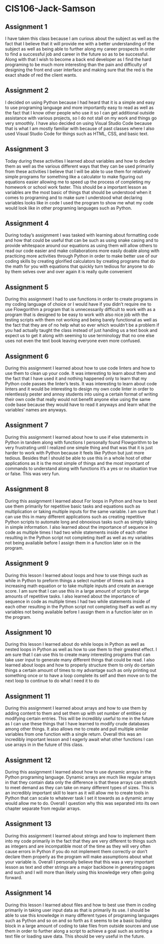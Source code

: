 # CIS106-Jack-Samson
## Assignment 1
I have taken this class because I am curious about the subject as well as the fact that I believe that it will provide me with a better understanding of the subject as well as being able to further along my career prospects in order to find a successful job and career in the future so as to be successful. Along with that I wish to become a back end developer as I find the hard programing to be much more interesting than the pain and difficulty of designing the front end user interface and making sure that the red is the exact shade of red the client wants.

## Assignment 2
I decided on using Python because I had heard that it is a simple and easy to use programing language and more importantly easy to read as well as the fact that I know other people who use it so I can get additional outside assistance with various projects, so I do not stall on my work and things go very smoothly. I have also decided on using Visual Studio Code because that is what I am mostly familiar with because of past classes where I also used Visual Studio Code for things such as HTML, CSS, and basic text.

## Assignment 3
Today during these activities I learned about variables and how to declare them as well as the various different ways that they can be used primarily from these activities I believe that I will be able to use them for relatively simple programs for something like a calculator to make figuring out equations easier allowing me to speed up the process of completing my homework or school work faster. This should be a important lesson as variables are the most basic of things that should be understood when it comes to programing and to make sure I understood what declaring variables looks like in code I used the program to show me what my code would look like in other programing languages such as Python.

## Assignment 4
During today’s assignment I was tasked with learning about formatting code and how that could be useful that can be such as using snake casing and to provide whitespace around our equations as using them will allow others to read our code easier and make collaborations more easily doable along with practicing more activities through Python in order to make better use of our coding skills by creating glorified calculators by creating programs that do the math for you with equations that quickly turn tedious for anyone to do by them selves over and over again it is really quite convenient

## Assignment 5
During this assignment I had to use functions in order to create programs in my coding language of choice or I would have if you didn’t require me to use Flowgorithm a program that is unnecessarily difficult to work with as a program that is designed to be easy to work with also nice job with the testing scripts with them not working and being barely functional as well as the fact that they are of no help what so ever which wouldn’t be a problem if you had actually taught the class instead of just handing us a text book and expect us to get it along with seeming to use terminology that no one else uses not even the text book leaving everyone even more confused.

## Assignment 6
During this assignment I learned about how to use code linters and how to use them to clean up your code. It was interesting to learn about them and the fact that I have used it and nothing happened only to learn that my Python code passes the linter’s tests. It was interesting to learn about code linters and it would be interesting to design my own code linter in order to relentlessly pester and annoy students into using a certain format of writing their own code that really would not benefit anyone else using the same code base because they would have to read it anyways and learn what the variables’ names are anyways.

## Assignment 7
During this assignment I learned about how to use if else statements in Python in tandem along with functions I personally found Flowgorithm to be very frustrating until I realized one simple thing and that was that it is just harder to work with Python because it feels like Python but just more tedious. Besides that I should be able to use this in a whole host of other applications as it is the most simple of things and the most important of commands to understand along with functions it’s a yes or no situation true or false. This was very fun.

## Assignment 8
During this assignment I learned about For loops in Python and how to best use them primarily for repetitive basic tasks and equations such as multiplication or taking multiple inputs for the same variable. I am sure that I can use this in many different applications such as creating repetitive Python scripts to automate long and obnoxious tasks such as simply taking in simple information. I also learned about the importance of sequence in code as multiple times I had two while statements inside of each other resulting in the Python script not completing itself as well as my variables not being available before I assign them in a function later on in the program.

## Assignment 9
During this lesson I learned about loops and how to use things such as while in Python to preform things a select number of times such as a increasing math equation or to take multiple inputs and create an average score. I am sure that I can use this in a large amount of scripts for large amounts of repetitive tasks. I also learned about the importance of sequence in code as multiple times I had two while statements inside of each other resulting in the Python script not completing itself as well as my variables not being available before I assign them in a function later on in the program.

## Assignment 10
During this lesson I learned about do while loops in Python as well as nested loops in Python as well as how to use them to their greatest effect. I am sure that I can use this to create many interesting programs that can take user input to generate many different things that could be read. I also learned about loops and how to properly structure them to only do certain things a certain amount of times to my advantage such as only printing out something once or to have a loop complete its self and then move on to the next loop to continue to do what I need it to do

## Assignment 11
During this assignment I learned about arrays and how to use them by adding content to them and set them up with set number of entities or modifying certain entries. This will be incredibly useful to me in the future as I can use these things that I have learned to modify crude databases among other things. It also allows me to create and pull multiple similar variables from one function with a single return. Overall this was an incredibly important lesson and I eagerly await what other functions I can use arrays in in the future of this class. 

## Assignment 12
During this assignment I learned about how to use dynamic arrays in the Python programing language. Dynamic arrays are much like regular arrays in that they contain data only the difference is that these arrays can stretch to meet demand as they can take on many different types of sizes. This is an incredibly important skill to learn as it will allow me to create tools in Python that can scale to whatever task I set it towards as a dynamic array would allow me to do. Overall I question why this was separated into its own chapter separate from regular arrays.

## Assignment 13
During this assignment I learned about strings and how to implement them into my code primarily in the fact that they are very different to things such as integers and are incompatible most of the time as they will very often cause errors in Python if you do not implement them correctly or don’t declare them properly as the program will make assumptions about what your variable is. Overall I personally believe that this was a very important lesson as text and other strings are a major backbone in generating pages and such and I will more than likely using this knowledge very often going forward.

## Assignment 14
During this lesson I learned about files and how to best use them in coding primarily in taking user input data as that is primarily its use. I should be able to use this knowledge in many different types of programing languages such as Python and so on and so forth as it seems to be a basic building block in a large amount of coding to take files from outside sources and use them in order to further along a script to achieve a goal such as sorting a text file or loading save data. This should be very useful in the future.
